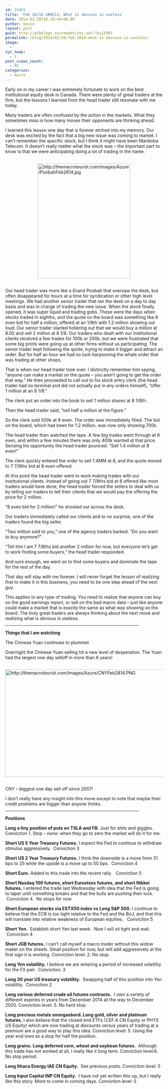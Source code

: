 ```yaml
---
id: 15481
title: 'Feb 28/14 &#8211; What is obvious is useless'
date: 2014-02-28T10:10:44+00:00
author: kevin
layout: post
guid: http://gfbblogs.azurewebsites.net/?p=15481
permalink: /blog/2014/02/28/feb-2814-what-is-obvious-is-useless/
image:
  - 
xyz_twap:
  - 1
post_views_count:
  - 92
categories:
  - macro
---
```

Early on in my career I was extremely fortunate to work on the best institutional equity desk in Canada. There were plenty of great traders at the firm, but the lessons I learned from the head trader still resonate with me today.

Many traders are often confused by the action in the markets. What they sometimes miss is how many moves their opponents are thinking ahead. 

I learned this lesson one day that is forever etched into my memory. Our desk was excited by the fact that a big new issue was coming to market. I can&#8217;t remember the specific stock, but I think it might have been Manitoba Telecom. It doesn&#8217;t really matter what the stock was &#8211; the important part to know is that we were anticipating doing a lot of trading in the name. 


  <img src="http://themacrotourist.com/images/Azure/PoobahFeb2814.jpg" style="margin:30px auto;display:block;" alt="http://themacrotourist.com/images/Azure/PoobahFeb2814.jpg" width="296" height="367">

Our head trader was more like a Grand Poobah that oversaw the desk, but often disappeared for hours at a time for syndication or other high level meetings. We had another senior trader that ran the desk on a day to day basis and was in charge of trading the new issue. When the stock finally opened, it was super liquid and trading gobs. These were the days when stocks traded in eighths, and the quote on the board was something like 8 even bid for half a million, offered at an 1/8th with 1.2 million showing out loud. Our senior trader started hollering out that we would buy a million at 8.00 and sell 2 million at 8 1/8. Our traders who dealt with our institutional clients received a few trades for 100k or 200k, but we were frustrated that some big prints were going up at other firms without us participating. The senior trader kept following the quote, trying to make it bigger and attract an order. But for half an hour we had no luck harpooning the whale order that was trading at other shops.

That is when our head trader took over. I distinctly remember him saying, &#8220;anyone can make a market on the quote &#8211; you aren&#8217;t going to get the order that way.&#8221; He then proceeded to call out to his stock entry clerk (the head trader had no terminal and did not actually put in any orders himself), &#8220;offer 1 million at an 8 1/8.&#8221; 

The clerk put an order into the book to sell 1 million shares at 8 1/8th. 

Then the head trader said, &#8220;sell half a million at the figure.&#8221;

So the clerk sold 500k at 8 even. The order was immediately filled. The bid on the board, which had been for 1.2 million, was now only showing 700k.

The head trader then watched the tape. A few big trades went through at 8 even, and within a few minutes there was only 400k wanted at that price. Sensing his opportunity the head trader pounced. &#8220;Sell 1.4 million at 8 even!&#8221;

The clerk quickly entered the order to sell 1.4MM at 8, and the quote moved to 7 7/8ths bid at 8 even offered.

At this point the head trader went to work making trades with our institutional clients. Instead of going out 7 7/8ths bid at 8 offered like most traders would have done, the head trader forced the sellers to deal with us by telling our traders to tell their clients that we would pay the offering the price for 2 million. 

&#8220;8 even bid for 2 million!&#8221; he shouted out across the desk.

Our traders immediately called our clients and to no surprise, one of the traders found the big seller.

&#8220;Two million sold to you,&#8221; one of the agency traders barked. &#8220;Do you want to buy anymore?&#8221;

&#8220;Tell him I am 7 7/8ths bid another 2 million for now, but everyone let&#8217;s get to work finding some buyers,&#8221; the head trader responded.

And sure enough, we went on to find some buyers and dominate the tape for the rest of the day.

That day will stay with me forever. I will never forget the lesson of realizing that to make it in this business, you need to be one step ahead of the next guy. 

This applies to any type of trading. You need to realize that anyone can buy on the good earnings report, or sell on the bad macro data &#8211; just like anyone could make a market that is exactly the same as what was showing on the board. The truly great traders are always thinking about the next move and realizing what is obvious is useless.

<hr size="2" width="85%" />

**Things that I am watching**
  
The Chinese Yuan continues to plummet

Overnight the Chinese Yuan selling hit a new level of desperation. The Yuan had the largest one day selloff in more than 6 years!


  <img src="http://themacrotourist.com/images/Azure/CNYFeb2814.PNG" style="margin:30px auto;display:block;" alt="http://themacrotourist.com/images/Azure/CNYFeb2814.PNG" width="600" height="342" />CNY &#8211; biggest one day sell off since 2007!</a>
</div>

I don&#8217;t really have any insight into this move except to note that maybe their credit problems are bigger than anyone thinks. 

<hr size="2" width="85%" />

**Positions**

**Long a tiny position of puts on TSLA and FB.** Just for shits and giggles. Conviction 1. Stop &#8211; none: when they go to zero the market will do it for me.

**Short US 5 Year Treasury Futures.** I expect the Fed to continue to withdraw stimulus aggressively.  Conviction 3

**Short US 2 Year Treasury Futures.** I think the downside is a move from 31 bps to 25 while the upside is a move up to 50 bps.  Conviction 4

**Short Euro.** Added to this trade into the recent rally.   Conviction 5

**Short Nasdaq 100 futures, short Eurostoxx futures, and short Nikkei futures.** I entered the trade last Wednesday with idea that the Fed is going to taper until something breaks and that the bulls are pushing their luck.  Conviction 4.  No stops for now

**Short European stocks via ESTX50 index vs Long S&P 500.** I continue to believe that the ECB is too tight relative to the Fed and the BoJ, and that this will translate into relative weakness of European equities.   Conviction 5

**Short Yen.**  Establish short Yen last week.  Now I will sit tight and wait.  Conviction 4

**Short JGB futures.** I can&#8217;t call myself a macro trader without this widow maker on the sheets. Small position for now, but will add aggressively at the first sign it is working. Conviction level: 2. No stop.

**Long Yen volatility.** I believe we are entering a period of increased volatility for the FX pair.  Conviction: 3

**Long 30 year US treasury volatility.**  Swapping half of this position into Yen volatility.  Conviction 2

**Long various deferred crude oil futures contracts.**  I own a variety of different expiries in years from December 2014 all the way to December 2020. Conviction level: 5. No hard stop.

**Long precious metals smorgasbord. Long gold, silver and platinum futures.** I also believe that the closed end ETFs (CEF.A CN Equity or PHYS US Equity) which are now trading at discounts versus years of trading at a premium are a good way to play this idea. Conviction level: 5. Using the year end lows as a stop for half the position.

**Long grains. Long deferred corn, wheat and soybean futures.**  Although this trade has not worked at all, I really like it long term. Conviction level:6. No stop period.

**Long Ithaca Energy IAE CN Equity.**  See previous posts. Conviction level: 5

**Long Input Capital INP CN Equity.**  I have not yet written this up, but I really like this story. More to come in coming days. Conviction level: 5

&nbsp;